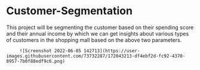 # Customer-Segmentation
This project will be segmenting the customer based on their spending score and their annual income by which we can get insights about various types of customers in the shopping mall based on the above two parameters.

         ![Screenshot 2022-06-05 142713](https://user-images.githubusercontent.com/73732287/172043213-df4ebf2d-fc92-4370-8957-7b0f88edf9c6.png)
